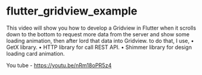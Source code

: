 # flutter_gridview_example

This video will show you how to develop a Gridview in Flutter when it scrolls
down to the bottom to request more data from the server and show some
loading animation, then after lord that data into Gridview.
to do that, I use,
• GetX library.
• HTTP library for call REST API.
• Shimmer library for design loading card animation.

You tube - https://youtu.be/nRm18oPR5z4